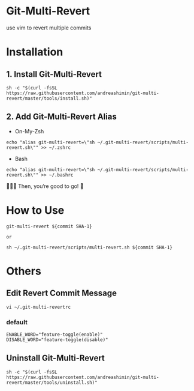# Git-Multi-Revert

use vim to revert multiple commits

# Installation

## 1. Install Git-Multi-Revert

```
sh -c "$(curl -fsSL https://raw.githubusercontent.com/andreashimin/git-multi-revert/master/tools/install.sh)"
```

## 2. Add Git-Multi-Revert Alias

- On-My-Zsh

```
echo "alias git-multi-revert=\"sh ~/.git-multi-revert/scripts/multi-revert.sh\"" >> ~/.zshrc
```

- Bash

```
echo "alias git-multi-revert=\"sh ~/.git-multi-revert/scripts/multi-revert.sh\"" >> ~/.bashrc
```

🚗🚗🚗 Then, you‘re good to go! 🤗

# How to Use

```
git-multi-revert ${commit SHA-1}

or

sh ~/.git-multi-revert/scripts/multi-revert.sh ${commit SHA-1}
```

# Others

## Edit Revert Commit Message

```
vi ~/.git-multi-revertrc
```

### default

```
ENABLE_WORD="feature-toggle(enable)"
DISABLE_WORD="feature-toggle(disable)"
```

## Uninstall Git-Multi-Revert

```
sh -c "$(curl -fsSL https://raw.githubusercontent.com/andreashimin/git-multi-revert/master/tools/uninstall.sh)"
```